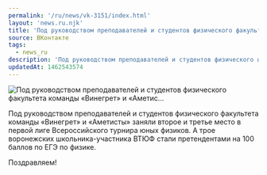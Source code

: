 ```yaml
---
permalink: '/ru/news/vk-3151/index.html'
layout: 'news.ru.njk'
title: 'Под руководством преподавателей и студентов физического факультета команды «Винегрет» и «Аметис…'
source: ВКонтакте
tags:
  - news_ru
description: 'Под руководством преподавателей и студентов физического факультета команды «Винегрет» и «Аметис…'
updatedAt: 1462543574
---
```

![Под руководством преподавателей и студентов физического факультета команды «Винегрет» и «Аметис…](https://sun9-39.userapi.com/impf/c633129/v633129706/2b69b/GaQDUo995qE.jpg?size=800x533&quality=96&proxy=1&sign=dce19c56f8ab5f19963021daf4933e41&c_uniq_tag=MjiBiltRz4oQ15KS0WKWrnNJY3UW5ypZpYjhsCBROtA&type=album)

Под руководством преподавателей и студентов физического факультета команды «Винегрет» и «Аметисты» заняли второе и третье место в первой лиге Всероссийского турнира юных физиков. А трое воронежских школьника-участника ВТЮФ стали претендентами на 100 баллов по ЕГЭ по физике.

Поздравляем!
